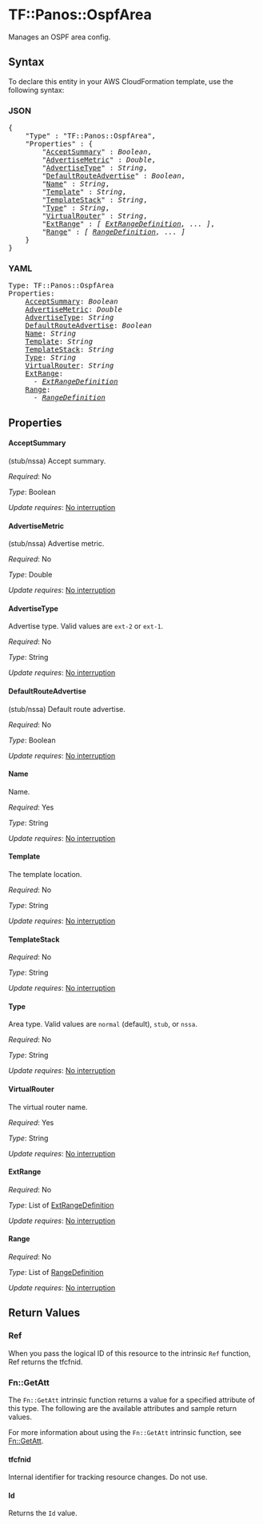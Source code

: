 # TF::Panos::OspfArea

Manages an OSPF area config.

## Syntax

To declare this entity in your AWS CloudFormation template, use the following syntax:

### JSON

<pre>
{
    "Type" : "TF::Panos::OspfArea",
    "Properties" : {
        "<a href="#acceptsummary" title="AcceptSummary">AcceptSummary</a>" : <i>Boolean</i>,
        "<a href="#advertisemetric" title="AdvertiseMetric">AdvertiseMetric</a>" : <i>Double</i>,
        "<a href="#advertisetype" title="AdvertiseType">AdvertiseType</a>" : <i>String</i>,
        "<a href="#defaultrouteadvertise" title="DefaultRouteAdvertise">DefaultRouteAdvertise</a>" : <i>Boolean</i>,
        "<a href="#name" title="Name">Name</a>" : <i>String</i>,
        "<a href="#template" title="Template">Template</a>" : <i>String</i>,
        "<a href="#templatestack" title="TemplateStack">TemplateStack</a>" : <i>String</i>,
        "<a href="#type" title="Type">Type</a>" : <i>String</i>,
        "<a href="#virtualrouter" title="VirtualRouter">VirtualRouter</a>" : <i>String</i>,
        "<a href="#extrange" title="ExtRange">ExtRange</a>" : <i>[ <a href="extrangedefinition.md">ExtRangeDefinition</a>, ... ]</i>,
        "<a href="#range" title="Range">Range</a>" : <i>[ <a href="rangedefinition.md">RangeDefinition</a>, ... ]</i>
    }
}
</pre>

### YAML

<pre>
Type: TF::Panos::OspfArea
Properties:
    <a href="#acceptsummary" title="AcceptSummary">AcceptSummary</a>: <i>Boolean</i>
    <a href="#advertisemetric" title="AdvertiseMetric">AdvertiseMetric</a>: <i>Double</i>
    <a href="#advertisetype" title="AdvertiseType">AdvertiseType</a>: <i>String</i>
    <a href="#defaultrouteadvertise" title="DefaultRouteAdvertise">DefaultRouteAdvertise</a>: <i>Boolean</i>
    <a href="#name" title="Name">Name</a>: <i>String</i>
    <a href="#template" title="Template">Template</a>: <i>String</i>
    <a href="#templatestack" title="TemplateStack">TemplateStack</a>: <i>String</i>
    <a href="#type" title="Type">Type</a>: <i>String</i>
    <a href="#virtualrouter" title="VirtualRouter">VirtualRouter</a>: <i>String</i>
    <a href="#extrange" title="ExtRange">ExtRange</a>: <i>
      - <a href="extrangedefinition.md">ExtRangeDefinition</a></i>
    <a href="#range" title="Range">Range</a>: <i>
      - <a href="rangedefinition.md">RangeDefinition</a></i>
</pre>

## Properties

#### AcceptSummary

(stub/nssa) Accept summary.

_Required_: No

_Type_: Boolean

_Update requires_: [No interruption](https://docs.aws.amazon.com/AWSCloudFormation/latest/UserGuide/using-cfn-updating-stacks-update-behaviors.html#update-no-interrupt)

#### AdvertiseMetric

(stub/nssa) Advertise metric.

_Required_: No

_Type_: Double

_Update requires_: [No interruption](https://docs.aws.amazon.com/AWSCloudFormation/latest/UserGuide/using-cfn-updating-stacks-update-behaviors.html#update-no-interrupt)

#### AdvertiseType

Advertise type.  Valid values are `ext-2` or `ext-1`.

_Required_: No

_Type_: String

_Update requires_: [No interruption](https://docs.aws.amazon.com/AWSCloudFormation/latest/UserGuide/using-cfn-updating-stacks-update-behaviors.html#update-no-interrupt)

#### DefaultRouteAdvertise

(stub/nssa) Default route advertise.

_Required_: No

_Type_: Boolean

_Update requires_: [No interruption](https://docs.aws.amazon.com/AWSCloudFormation/latest/UserGuide/using-cfn-updating-stacks-update-behaviors.html#update-no-interrupt)

#### Name

Name.

_Required_: Yes

_Type_: String

_Update requires_: [No interruption](https://docs.aws.amazon.com/AWSCloudFormation/latest/UserGuide/using-cfn-updating-stacks-update-behaviors.html#update-no-interrupt)

#### Template

The template location.

_Required_: No

_Type_: String

_Update requires_: [No interruption](https://docs.aws.amazon.com/AWSCloudFormation/latest/UserGuide/using-cfn-updating-stacks-update-behaviors.html#update-no-interrupt)

#### TemplateStack

_Required_: No

_Type_: String

_Update requires_: [No interruption](https://docs.aws.amazon.com/AWSCloudFormation/latest/UserGuide/using-cfn-updating-stacks-update-behaviors.html#update-no-interrupt)

#### Type

Area type.  Valid values are `normal` (default), `stub`, or `nssa`.

_Required_: No

_Type_: String

_Update requires_: [No interruption](https://docs.aws.amazon.com/AWSCloudFormation/latest/UserGuide/using-cfn-updating-stacks-update-behaviors.html#update-no-interrupt)

#### VirtualRouter

The virtual router name.

_Required_: Yes

_Type_: String

_Update requires_: [No interruption](https://docs.aws.amazon.com/AWSCloudFormation/latest/UserGuide/using-cfn-updating-stacks-update-behaviors.html#update-no-interrupt)

#### ExtRange

_Required_: No

_Type_: List of <a href="extrangedefinition.md">ExtRangeDefinition</a>

_Update requires_: [No interruption](https://docs.aws.amazon.com/AWSCloudFormation/latest/UserGuide/using-cfn-updating-stacks-update-behaviors.html#update-no-interrupt)

#### Range

_Required_: No

_Type_: List of <a href="rangedefinition.md">RangeDefinition</a>

_Update requires_: [No interruption](https://docs.aws.amazon.com/AWSCloudFormation/latest/UserGuide/using-cfn-updating-stacks-update-behaviors.html#update-no-interrupt)

## Return Values

### Ref

When you pass the logical ID of this resource to the intrinsic `Ref` function, Ref returns the tfcfnid.

### Fn::GetAtt

The `Fn::GetAtt` intrinsic function returns a value for a specified attribute of this type. The following are the available attributes and sample return values.

For more information about using the `Fn::GetAtt` intrinsic function, see [Fn::GetAtt](https://docs.aws.amazon.com/AWSCloudFormation/latest/UserGuide/intrinsic-function-reference-getatt.html).

#### tfcfnid

Internal identifier for tracking resource changes. Do not use.

#### Id

Returns the <code>Id</code> value.

